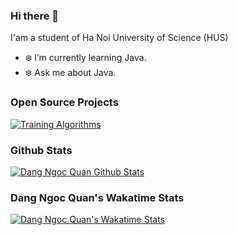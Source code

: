 ### Hi there 👋

I'am a student of Ha Noi University of Science (HUS)

- ❄️ I’m currently learning Java.
- ❄️ Ask me about Java.


### Open Source Projects
[![Training Algorithms](https://github-readme-stats.vercel.app/api/pin/?username=dangngocquan&repo=TrainingAlgorithms&theme=midnight-purple)](https://github.com/dangngocquan/TrainingAlgorithms)



### Github Stats
[![Dang Ngoc Quan Github Stats](https://github-readme-stats.vercel.app/api?username=dangngocquan&count_private=true&theme=chartreuse-dark&show_icons=true)](https://github.com/dangngocquan)



<!-- ### Top Languages
[![Top Langs](https://github-readme-stats.vercel.app/api/top-langs?username=dangngocquan&exclude_repo=TrainingAlgorithms,HUSMAT2317)](https://github.com/dangngocquan/TrainingAlgorithms) -->

### Dang Ngoc Quan's Wakatime Stats
[![Dang Ngoc Quan's Wakatime Stats](https://github-readme-stats.vercel.app/api/wakatime?username=dangngocquan)](https://github.com/dangngocquan/TrainingAlgorithms)